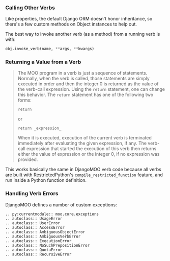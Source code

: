 ### Calling Other Verbs

Like properties, the default Django ORM doesn't honor inheritance, so there's a few custom methods on Object instances to help out.

The best way to invoke another verb (as a method) from a running verb is with:

```python
obj.invoke_verb(name, **args, **kwargs)
```

### Returning a Value from a Verb

> The MOO program in a verb is just a sequence of statements. Normally, when the verb is called, those statements are simply executed in order and then the integer 0 is returned as the value of the verb-call expression. Using the `return` statement, one can change this behavior. The `return` statement has one of the following two forms:
>
> `return`
>
> or
>
> `return _expression_`
>
> When it is executed, execution of the current verb is terminated immediately after evaluating the given expression, if any. The verb-call expression that started the execution of this verb then returns either the value of expression or the integer 0, if no expression was provided.

This works basically the same in DjangoMOO verb code because all verbs are built with RestrictedPython's `compile_restricted_function` feature, and run inside a Python function definition.

### Handling Verb Errors

DjangoMOO defines a number of custom exceptions:

```{eval-rst}
.. py:currentmodule:: moo.core.exceptions
.. autoclass:: UsageError
.. autoclass:: UserError
.. autoclass:: AccessError
.. autoclass:: AmbiguousObjectError
.. autoclass:: AmbiguousVerbError
.. autoclass:: ExecutionError
.. autoclass:: NoSuchPrepositionError
.. autoclass:: QuotaError
.. autoclass:: RecursiveError
```
